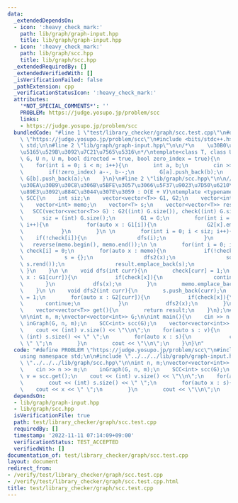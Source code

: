 ```yaml
---
data:
  _extendedDependsOn:
  - icon: ':heavy_check_mark:'
    path: lib/graph/graph-input.hpp
    title: lib/graph/graph-input.hpp
  - icon: ':heavy_check_mark:'
    path: lib/graph/scc.hpp
    title: lib/graph/scc.hpp
  _extendedRequiredBy: []
  _extendedVerifiedWith: []
  _isVerificationFailed: false
  _pathExtension: cpp
  _verificationStatusIcon: ':heavy_check_mark:'
  attributes:
    '*NOT_SPECIAL_COMMENTS*': ''
    PROBLEM: https://judge.yosupo.jp/problem/scc
    links:
    - https://judge.yosupo.jp/problem/scc
  bundledCode: "#line 1 \"test/library_checker/graph/scc.test.cpp\"\n#define PROBLEM\
    \ \"https://judge.yosupo.jp/problem/scc\"\n#include <bits/stdc++.h>\nusing namespace\
    \ std;\n\n#line 2 \"lib/graph/graph-input.hpp\"\n\n/*\n    \u30B0\u30E9\u30D5\u306E\
    \u5165\u529B\u3092\u7C21\u7565\u5316\n*/\ntemplate<class T, class U>\nvoid inGraph(vector<vector<T>>&\
    \ G, U n, U m, bool directed = true, bool zero_index = true){\n    G.resize(n);\n\
    \    for(int i = 0; i < m; i++){\n        int a, b;\n        cin >> a >> b;\n\
    \        if(!zero_index) a--, b--;\n        G[a].push_back(b);\n        if(!directed)\
    \ G[b].push_back(a);\n    }\n}\n#line 2 \"lib/graph/scc.hpp\"\n\n// \u96A3\u63A5\
    \u30EA\u30B9\u30C8\u306B\u5BFE\u3057\u3066\u5F37\u9023\u7D50\u6210\u5206\u5206\
    \u89E3\u3092\u884C\u3044\u307E\u3059 : O(E + V)\ntemplate <typename T>\nstruct\
    \ SCC{\n    int siz;\n    vector<vector<T>> G1, G2;\n    vector<int> check;\n\
    \    vector<int> memo;\n    vector<T> s;\n    vector<vector<T>> result;\n \n \
    \   SCC(vector<vector<T>> G) : G2((int) G.size()), check((int) G.size()){\n  \
    \      siz = (int) G.size();\n        G1 = G;\n        for(int i = 0; i < siz;\
    \ i++){\n            for(auto x : G1[i]){\n                G2[x].emplace_back(i);\n\
    \            }\n        }\n \n        for(int i = 0; i < siz; i++){\n        \
    \    if(!check[i]){\n                dfs(i);\n            }\n        }\n     \
    \   reverse(memo.begin(), memo.end());\n \n        for(int i = 0; i < siz; i++)\
    \ check[i] = 0;\n        for(auto x : memo){\n            if(!check[x]){\n   \
    \             s = {};\n                dfs2(x);\n                sort(s.rbegin(),\
    \ s.rend());\n                result.emplace_back(s);\n            }\n       \
    \ }\n    }\n \n    void dfs(int curr){\n        check[curr] = 1;\n        for(auto\
    \ x : G1[curr]){\n            if(check[x]){\n                continue;\n     \
    \       }\n            dfs(x);\n        }\n        memo.emplace_back(curr);\n\
    \    }\n \n    void dfs2(int curr){\n        s.push_back(curr);\n        check[curr]\
    \ = 1;\n        for(auto x : G2[curr]){\n            if(check[x]){\n         \
    \       continue;\n            }\n            dfs2(x);\n        }\n    }\n \n\
    \    vector<vector<T>> get(){\n        return result;\n    }\n};\n#line 7 \"test/library_checker/graph/scc.test.cpp\"\
    \n\nint n, m;\nvector<vector<int>> G;\n\nint main(){\n    cin >> n >> m;\n   \
    \ inGraph(G, n, m);\n    SCC<int> scc(G);\n    vector<vector<int>> v = scc.get();\n\
    \    cout << (int) v.size() << \"\\n\";\n    for(auto s : v){\n        cout <<\
    \ (int) s.size() << \" \";\n        for(auto x : s){\n            cout << x <<\
    \ \" \";\n        }\n        cout << \"\\n\";\n    }\n}\n"
  code: "#define PROBLEM \"https://judge.yosupo.jp/problem/scc\"\n#include <bits/stdc++.h>\n\
    using namespace std;\n\n#include \"../../../lib/graph/graph-input.hpp\"\n#include\
    \ \"../../../lib/graph/scc.hpp\"\n\nint n, m;\nvector<vector<int>> G;\n\nint main(){\n\
    \    cin >> n >> m;\n    inGraph(G, n, m);\n    SCC<int> scc(G);\n    vector<vector<int>>\
    \ v = scc.get();\n    cout << (int) v.size() << \"\\n\";\n    for(auto s : v){\n\
    \        cout << (int) s.size() << \" \";\n        for(auto x : s){\n        \
    \    cout << x << \" \";\n        }\n        cout << \"\\n\";\n    }\n}"
  dependsOn:
  - lib/graph/graph-input.hpp
  - lib/graph/scc.hpp
  isVerificationFile: true
  path: test/library_checker/graph/scc.test.cpp
  requiredBy: []
  timestamp: '2022-11-11 07:14:09+09:00'
  verificationStatus: TEST_ACCEPTED
  verifiedWith: []
documentation_of: test/library_checker/graph/scc.test.cpp
layout: document
redirect_from:
- /verify/test/library_checker/graph/scc.test.cpp
- /verify/test/library_checker/graph/scc.test.cpp.html
title: test/library_checker/graph/scc.test.cpp
---
```

